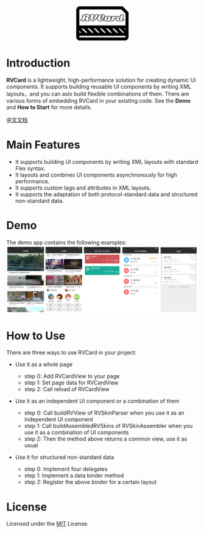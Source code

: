 <p align="center" >
  <img src="https://github.com/klarm/KMCard/blob/master/logo.png" width="139" height="90" alt="RVCard" title="RVCard">
</p>

# Introduction
**RVCard** is a lightweight, high-performance solution for creating dynamic UI components. It supports building reusable UI components by writing XML layouts，and you can aslo build flexible combinations of them. There are various forms of embedding RVCard in your existing code. See the **Demo** and **How to Start** for more details.  

[中文文档](/README_CN.md)

# Main Features
- It supports building UI components by writing XML layouts with standard Flex syntax.
- It layouts and combines UI components asynchronously for high performance.
- It supports custom tags and attributes in XML layouts.
- It supports the adaptation of both protocol-standard data and structured non-standard data.

# Demo 
The demo app contains the following examples:
<img src="https://github.com/klarm/KMCard/blob/master/demos.png"/>

# How to Use
There are three ways to use RVCard in your project:
- Use it as a whole page
	- step 0: Add RVCardView to your page
	- step 1: Set page data for RVCardView
	- step 2: Call reload of RVCardView

- Use it as an independent UI component or a combination of them
	- step 0: Call buildRVView of RVSkinParser when you use it as an independent UI component
	- step 1: Call buildAssembledRVSkins of RVSkinAssembler when you use it as a combination of UI components
	- step 2: Then the method above returns a common view, use it as usual

- Use it for structured non-standard data
	- step 0: Implement four delegates
	- step 1: Implement a data binder method 
	- step 2: Register the above binder for a certain layout
   
# License
Licensed under the [MIT](https://github.com/klarm/KMCard/blob/master/LICENSE) License.
